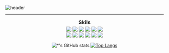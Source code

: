 ![header](https://capsule-render.vercel.app/api?type=waving&color=2E9AFE&height=200&section=header&text=JiHyeok%20Lim&fontSize=50&animation=fadeIn&fontAlignY=38&desc=%20&descAlignY=62&descAlign=62)
<hr>
<div style="width: 100%; text-align: center;">
<h3 style="margin: 4px 0;">Skils</h3>
<img src="https://img.shields.io/badge/-Java-2E9AFE?style=flat-square&logo=java&logoColor=white"/>
<img src="https://img.shields.io/badge/-JavaScript-FFFF00?style=flat-square&logo=JavaScript&logoColor=black"/>
<img src="https://img.shields.io/badge/-jQuery-2E9AFE?style=flat-square&logo=jQuery&logoColor=white"/>
<img src="https://img.shields.io/badge/-Html5-FF0000?style=flat-square&logo=Html5&logoColor=white"/>
<img src="https://img.shields.io/badge/-CSS3-2E9AFE?style=flat-square&logo=CSS3&logoColor=white"/>
<img src="https://img.shields.io/badge/-Bootstrap-2E9AFE?style=flat-square&logo=Bootstrap&logoColor=red"/>
<br>
<img src="https://img.shields.io/badge/-Spring-2E9AFE?style=flat-square&logo=Spring&logoColor=red"/>
<img src="https://img.shields.io/badge/-Oracle-2E9AFE?style=flat-square&logo=Oracle&logoColor=red"/>
<img src="https://img.shields.io/badge/-MySql-2E9AFE?style=flat-square&logo=MySql&logoColor=red"/>
<img src="https://img.shields.io/badge/-PHP-2E9AFE?style=flat-square&logo=PHP&logoColor=red"/>
<img src="https://img.shields.io/badge/-Laravel-2E9AFE?style=flat-square&logo=Laravel&logoColor=red"/>
<img src="https://img.shields.io/badge/-AWS-2E9AFE?style=flat-square&logo=AWS&logoColor=red"/>


![*'s GitHub stats](https://github-readme-stats.vercel.app/api?username=kim5288403&show_icons=true&theme=radical)
[![Top Langs](https://github-readme-stats.vercel.app/api/top-langs/?username=kim5288403)](https://github.com/****/github-readme-stats)



